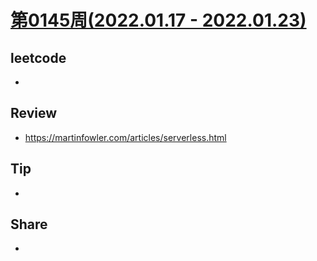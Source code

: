 # [第0145周(2022.01.17 - 2022.01.23)](https://github.com/vjudge/ARTS/blob/master/2022/第0145周.md)

## leetcode
*


## Review
* https://martinfowler.com/articles/serverless.html


## Tip
*


## Share
*
